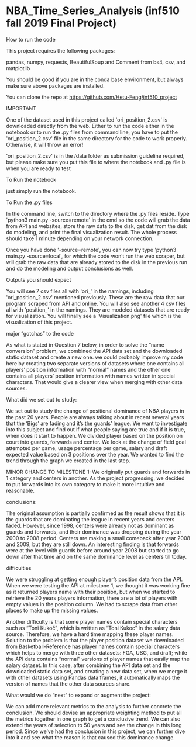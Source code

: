 # NBA_Time_Series_Analysis (inf510 fall 2019 Final Project)


How to run the code

This project requires the following packages:

pandas, numpy, requests, BeautifulSoup and Comment from bs4, csv, and matplotlib

You should be good if you are in the conda base environment, but always make sure above packages are installed.

You can clone the repo at https://github.com/Hetu-Feng/inf510_project

IMPORTANT

One of the dataset used in this project called 'ori_position_2.csv' is downloaded directly from the web. Either to run the code either in the notebook or to run the .py files from command line, you have to put the 'ori_position_2.csv' file in the same directory for the code to work properly. Otherwise, it will throw an error!

'ori_position_2.csv' is in the /data folder as submission guideline required, but please make sure you put this file to where the notebook and .py file is when you are ready to test

To Run the notebook

just simply run the notebook.

To Run the .py files

In the command line, switch to the directory where the .py files reside. Type 'python3 main.py -source=remote' in the cmd so the code will grab the data from API and websites, store the raw data to the disk, get dat from the disk do modeling, and print the final visualization result. The whole process should take 1 minute depending on your network connection.

Once you have done '-source=remote', you can now try type 'python3 main.py -source=local', for which the code won’t run the web scraper, but will grab the raw data that are already stored to the disk in the previous run and do the modeling and output conclusions as well.

Outputs you should expect

You will see 7 csv files all with 'ori_' in the namings, including 'ori_position_2.csv' mentioned previously. These are the raw data that our program scraped from API and online. You will also see another 4 csv files all with 'position_' in the namings. They are modeled datasets that are ready for visualization. You will finally see a 'Visualization.png' file which is the visualization of this project.

major “gotchas” to the code

As what is stated in Question 7 below, in order to solve the “name conversion” problem, we combined the API data set and the downloaded static dataset and create a new one. we could probably improve my code here by creating two separate versions of datasets where one contains all players’ position information with “normal” names and the other one contains all players’ position information with names written in special characters. That would give a clearer view when merging with other data sources.

What did we set out to study:

We set out to study the change of positional dominance of NBA players in the past 20 years. People are always talking about in recent several years that the ‘Bigs’ are fading and it’s the guards’ league. We want to investigate into this subject and find out if what people saying are true and if it is true, when does it start to happen. We divided player based on the position on court into guards, forwards and center. We look at the change of field goal attempted per game, usage percentage per game, salary and draft expected value based on 3 positions over the year. We wanted to find the trend through the graph we created in the last step.

MINOR CHANGE TO MILESTONE 1: We originally put guards and forwards in 1 category and centers in another. As the project progressing, we decided to put forwards into its own category to make it more intuitive and reasonable.

conclusions:

The original assumption is partially confirmed as the result shows that it is the guards that are dominating the league in recent years and centers faded. However, since 1998, centers were already not as dominant as guards and forwards, and their dominance was dropping during the year 2000 to 2008 period. Centers are making a small comeback after year 2008 and 2009, but they are still down. An interesting finding is that forwards were at the level with guards before around year 2008 but started to go down after that time and on the same dominance level as centers till today.

difficulties

We were struggling at getting enough player’s position data from the API. When we were testing the API at milestone 1, we thought it was working fine as it returned players name with their position, but when we started to retrieve the 20 years players information, there are a lot of players with empty values in the position column. We had to scrape data from other places to make up the missing values.

Another difficulty is that some player names contain special characters such as “Toni Kukoč”, which is written as “Toni Kukoc” in the salary data source. Therefore, we have a hard time mapping these player names. Solution to the problem is that the player position dataset we downloaded from Basketball-Reference has player names contain special characters which helps to merge with three other datasets: FGA, USG, and draft; while the API data contains “normal” versions of player names that easily map the salary dataset. In this case, after combining the API data set and the downloaded static data set, and creating a new data set, when we merge it with other datasets using Pandas data frames, it automatically maps the version of names that the other data sources share.

What would we do “next” to expand or augment the project:

We can add more relevant metrics to the analysis to further concrete the conclusion. We should devise an appropriate weighting method to put all the metrics together in one graph to get a conclusive trend. We can also extend the years of selection to 50 years and see the change in this long period. Since we’ve had the conclusion in this project, we can further dive into it and see what the reason is that caused this dominance change.

